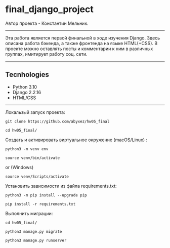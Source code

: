 # final_django_project

Автор проекта - Константин Мельник.

***

Эта работа является первой финальной в ходе изучения Django. Здесь описана работа бэкенда, а также фронтенда на языке HTML(+CSS).
В проекте можно оставлять посты и комментарии к ним в различных группах, имитирует работу соц. сети. 

***

## Tecnhologies

- Python 3.10
- Django 2.2.16
- HTML/CSS

***

Локальзый запуск проекта:
```
git clone https://github.com/abyxez/hw05_final

cd hw05_final/
```

Cоздать и активировать виртуальное окружение (macOS/Linux) : 
```
python3 -m venv env

source venv/bin/activate
```

or (Windows)
```
source venv/Scripts/activate
```

Установить зависимости из файла requirements.txt: 

```
python3 -m pip install --upgrade pip

pip install -r requirements.txt
```

Выполнить миграции: 
```
cd hw05_final/

python3 manage.py migrate

python3 manage.py runserver
```
